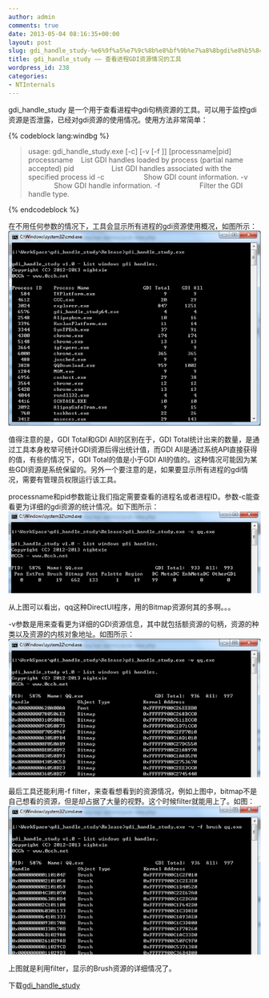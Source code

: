 ```yaml
---
author: admin
comments: true
date: 2013-05-04 08:16:35+00:00
layout: post
slug: gdi_handle_study-%e6%9f%a5%e7%9c%8b%e8%bf%9b%e7%a8%8bgdi%e8%b5%84%e6%ba%90%e6%83%85%e5%86%b5%e7%9a%84%e5%b7%a5%e5%85%b7
title: gdi_handle_study —— 查看进程GDI资源情况的工具
wordpress_id: 238
categories:
- NTInternals
---
```


gdi_handle_study 是一个用于查看进程中gdi句柄资源的工具。可以用于监控gdi资源是否泄露，已经对gdi资源的使用情况。使用方法非常简单：

{% codeblock lang:windbg %}
<blockquote>usage: gdi_handle_study.exe [-c] [-v [-f <filter>]] [processname|pid]
processname    List GDI handles loaded by process (partial name accepted)
pid                   List GDI handles associated with the specified process id
-c                    Show GDI count information.
-v                    Show GDI handle information.
-f                    Filter the GDI handle type.</blockquote>
{% endcodeblock %}

在不用任何参数的情况下，工具会显示所有进程的gdi资源使用概况，如图所示：
[![20130504154700](/uploads/2013/05/20130504154700.png)](/uploads/2013/05/20130504154700.png)

值得注意的是，GDI Total和GDI All的区别在于，GDI Total统计出来的数量，是通过工具本身枚举可统计GDI资源后得出统计值，而GDI All是通过系统API直接获得的值，有些的情况下，GDI Total的值是小于GDI All的值的。这种情况可能因为某些GDI资源是系统保留的。另外一个要注意的是，如果要显示所有进程的gdi情况，需要有管理员权限运行该工具。

processname和pid参数能让我们指定需要查看的进程名或者进程ID。参数-c能查看更为详细的gdi资源的统计情况。如下图所示：
[![20130504155533](/uploads/2013/05/20130504155533.png)](/uploads/2013/05/20130504155533.png)

从上图可以看出，qq这种DirectUI程序，用的Bitmap资源何其的多啊。。。

-v参数是用来查看更为详细的GDI资源信息，其中就包括额资源的句柄，资源的种类以及资源的内核对象地址。如图所示：
[![20130504160314](/uploads/2013/05/20130504160314.png)](/uploads/2013/05/20130504160314.png)

最后工具还能利用-f filter，来查看想看到的资源情况，例如上图中，bitmap不是自己想看的资源，但是却占据了大量的视野。这个时候filter就能用上了。如图：
[![20130504160837](/uploads/2013/05/20130504160837.png)](/uploads/2013/05/20130504160837.png)

上图就是利用filter，显示的Brush资源的详细情况了。

下载[gdi_handle_study](/uploads/2013/05/gdi_handle_study.zip)
